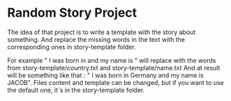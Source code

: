 # Random Story Project

The idea of that project is to write a template with the story about something. And replace the missing words in the text with the corresponding ones in story-template folder.


For example " I was born in <country> and my name is <name>" will replace <labels> with the words from story-template/country.txt and story-template/name.txt
And at result will be something like that : " I was born in Germany and my name is JACOB". 
Files content and template can be changed, but if you want to use the default one, it`s in the story-template folder.
